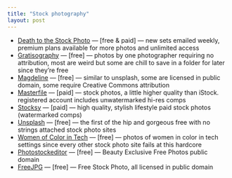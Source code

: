```yaml
---
title: "Stock photography"
layout: post
---
```


- [Death to the Stock Photo](http://deathtothestockphoto.com/) — [free & paid] — new sets emailed weekly, premium plans available for more photos and unlimited access
- [Gratisography](http://gratisography.com/) — [free] — photos by one photographer requiring no attribution, most are weird but some are chill to save in a folder for later since they’re free
- [Magdeline](http://magdeleine.co/browse/) — [free] — similar to unsplash, some are licensed in public domain, some require Creative Commons attribution
- [Masterfile](http://masterfile.com) — [paid] — stock photos, a little higher quality than iStock. registered account includes unwatermarked hi-res comps
- [Stocksy](http://stocksy.com) — [paid] — high quality, stylish lifestyle paid stock photos (watermarked comps)
- [Unsplash](https://unsplash.com/) — [free] — the first of the hip and gorgeous free with no strings attached stock photo sites
- [Women of Color in Tech](https://www.flickr.com/photos/wocintechchat/albums) — [free] — photos of women in color in tech settings since every other stock photo site fails at this hardcore
- [Photostockeditor](https://photostockeditor.com) — [free] — Beauty Exclusive Free Photos public domain
- [FreeJPG](http://en.freejpg.com.ar) — [free] — Free Stock Photo, all licensed in public domain
